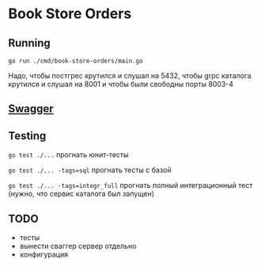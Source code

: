 # Book Store Orders

## Running

`go run ./cmd/book-store-orders/main.go`

Надо, чтобы постгрес крутился и слушал на 5432, чтобы grpc каталога крутился и слушал на 8001 и чтобы были свободны порты 8003-4

## [Swagger](http://localhost:8004/order/swagger)

## Testing

`go test ./...` прогнать юнит-тесты

`go test ./... -tags=sql` прогнать тесты с базой

`go test ./... -tags=integr_full` прогнать полный интеграционный тест (нужно, что сервис каталога был запущен)

## TODO

- тесты
- вынести сваггер сервер отдельно
- конфигурация
